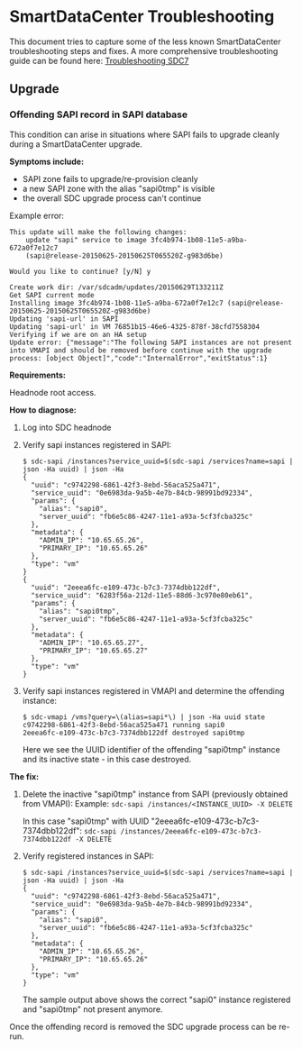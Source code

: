 # SmartDataCenter Troubleshooting

This document tries to capture some of the less known SmartDataCenter
troubleshooting steps and fixes. A more comprehensive troubleshooting guide
can be found here:
[Troubleshooting SDC7](https://docs.joyent.com/sdc7/troubleshooting-sdc7)

## Upgrade

### Offending SAPI record in SAPI database

This condition can arise in situations where SAPI fails to upgrade
cleanly during a SmartDataCenter upgrade.

**Symptoms include:**

- SAPI zone fails to upgrade/re-provision cleanly
- a new SAPI zone with the alias "sapi0tmp" is visible
- the overall SDC upgrade process can't continue

Example error:

```
This update will make the following changes:
    update "sapi" service to image 3fc4b974-1b08-11e5-a9ba-672a0f7e12c7
    (sapi@release-20150625-20150625T065520Z-g983d6be)

Would you like to continue? [y/N] y

Create work dir: /var/sdcadm/updates/20150629T133211Z
Get SAPI current mode
Installing image 3fc4b974-1b08-11e5-a9ba-672a0f7e12c7 (sapi@release-20150625-20150625T065520Z-g983d6be)
Updating 'sapi-url' in SAPI
Updating 'sapi-url' in VM 76851b15-46e6-4325-878f-38cfd7558304
Verifying if we are on an HA setup
Update error: {"message":"The following SAPI instances are not present into VMAPI and should be removed before continue with the upgrade process: [object Object]","code":"InternalError","exitStatus":1}
```

**Requirements:**

Headnode root access.

**How to diagnose:**

1. Log into SDC headnode
2. Verify sapi instances registered in SAPI:

    ```
    $ sdc-sapi /instances?service_uuid=$(sdc-sapi /services?name=sapi | json -Ha uuid) | json -Ha
    {
      "uuid": "c9742298-6861-42f3-8ebd-56aca525a471",
      "service_uuid": "0e6983da-9a5b-4e7b-84cb-98991bd92334",
      "params": {
        "alias": "sapi0",
        "server_uuid": "fb6e5c86-4247-11e1-a93a-5cf3fcba325c"
      },
      "metadata": {
        "ADMIN_IP": "10.65.65.26",
        "PRIMARY_IP": "10.65.65.26"
      },
      "type": "vm"
    }
    {
      "uuid": "2eeea6fc-e109-473c-b7c3-7374dbb122df",
      "service_uuid": "6283f56a-212d-11e5-88d6-3c970e80eb61",
      "params": {
        "alias": "sapi0tmp",
        "server_uuid": "fb6e5c86-4247-11e1-a93a-5cf3fcba325c"
      },
      "metadata": {
        "ADMIN_IP": "10.65.65.27",
        "PRIMARY_IP": "10.65.65.27"
      },
      "type": "vm"
    }
    ```

3.  Verify sapi instances registered in VMAPI and determine the offending
    instance:

    ```
    $ sdc-vmapi /vms?query=\(alias=sapi*\) | json -Ha uuid state
    c9742298-6861-42f3-8ebd-56aca525a471 running sapi0
    2eeea6fc-e109-473c-b7c3-7374dbb122df destroyed sapi0tmp
    ```

    Here we see the UUID identifier of the offending "sapi0tmp" instance
    and its inactive state - in this case destroyed.

**The fix:**

1.  Delete the inactive "sapi0tmp" instance from SAPI (previously obtained from VMAPI):
    Example: `sdc-sapi /instances/<INSTANCE_UUID> -X DELETE`

    In this case "sapi0tmp" with UUID "2eeea6fc-e109-473c-b7c3-7374dbb122df":
    `sdc-sapi /instances/2eeea6fc-e109-473c-b7c3-7374dbb122df -X DELETE`

2. Verify registered instances in SAPI:

    ```
    $ sdc-sapi /instances?service_uuid=$(sdc-sapi /services?name=sapi | json -Ha uuid) | json -Ha
    {
      "uuid": "c9742298-6861-42f3-8ebd-56aca525a471",
      "service_uuid": "0e6983da-9a5b-4e7b-84cb-98991bd92334",
      "params": {
        "alias": "sapi0",
        "server_uuid": "fb6e5c86-4247-11e1-a93a-5cf3fcba325c"
      },
      "metadata": {
        "ADMIN_IP": "10.65.65.26",
        "PRIMARY_IP": "10.65.65.26"
      },
      "type": "vm"
    }
    ```

    The sample output above shows the correct "sapi0" instance registered and
    "sapi0tmp" not present anymore.

Once the offending record is removed the SDC upgrade process can be re-run.
